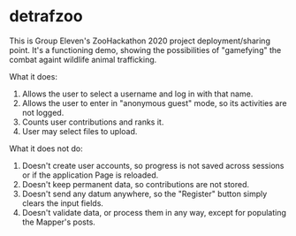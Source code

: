 # detrafzoo
This is Group Eleven's ZooHackathon 2020 project deployment/sharing point.
It's a functioning demo, showing the possibilities of "gamefying" the combat againt wildlife animal trafficking.

What it does:
1. Allows the user to select a username and log in with that name.
2. Allows the user to enter in "anonymous guest" mode, so its activities are not logged.
3. Counts user contributions and ranks it.
4. User may select files to upload.

What it does not do:
1. Doesn't create user accounts, so progress is not saved across sessions or if the application Page is reloaded.
2. Doesn't keep permanent data, so contributions are not stored.
3. Doesn't send any datum anywhere, so the "Register" button simply clears the input fields.
4. Doesn't validate data, or process them in any way, except for populating the Mapper's posts.
